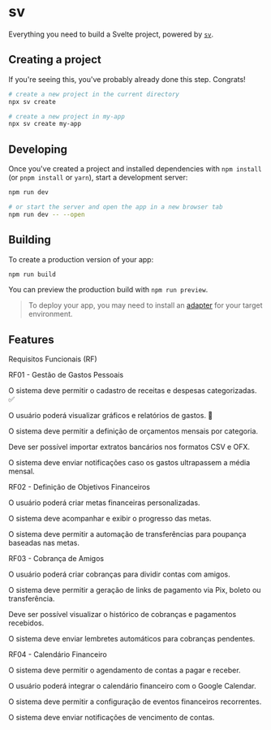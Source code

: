 # sv

Everything you need to build a Svelte project, powered by [`sv`](https://github.com/sveltejs/cli).

## Creating a project

If you're seeing this, you've probably already done this step. Congrats!

```bash
# create a new project in the current directory
npx sv create

# create a new project in my-app
npx sv create my-app
```

## Developing

Once you've created a project and installed dependencies with `npm install` (or `pnpm install` or `yarn`), start a development server:

```bash
npm run dev

# or start the server and open the app in a new browser tab
npm run dev -- --open
```

## Building

To create a production version of your app:

```bash
npm run build
```

You can preview the production build with `npm run preview`.

> To deploy your app, you may need to install an [adapter](https://svelte.dev/docs/kit/adapters) for your target environment.

## Features

Requisitos Funcionais (RF)

RF01 - Gestão de Gastos Pessoais

O sistema deve permitir o cadastro de receitas e despesas categorizadas. :white_check_mark:

O usuário poderá visualizar gráficos e relatórios de gastos. :black_square_button:

O sistema deve permitir a definição de orçamentos mensais por categoria.

Deve ser possível importar extratos bancários nos formatos CSV e OFX.

O sistema deve enviar notificações caso os gastos ultrapassem a média mensal.

RF02 - Definição de Objetivos Financeiros

O usuário poderá criar metas financeiras personalizadas.

O sistema deve acompanhar e exibir o progresso das metas.

O sistema deve permitir a automação de transferências para poupança baseadas nas metas.

RF03 - Cobrança de Amigos

O usuário poderá criar cobranças para dividir contas com amigos.

O sistema deve permitir a geração de links de pagamento via Pix, boleto ou transferência.

Deve ser possível visualizar o histórico de cobranças e pagamentos recebidos.

O sistema deve enviar lembretes automáticos para cobranças pendentes.

RF04 - Calendário Financeiro

O sistema deve permitir o agendamento de contas a pagar e receber.

O usuário poderá integrar o calendário financeiro com o Google Calendar.

O sistema deve permitir a configuração de eventos financeiros recorrentes.

O sistema deve enviar notificações de vencimento de contas.

